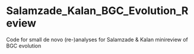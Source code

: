 # Salamzade_Kalan_BGC_Evolution_Review
Code for small de novo (re-)analyses for Salamzade &amp; Kalan minireview of BGC evolution 
